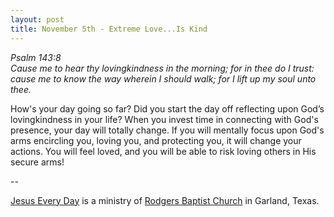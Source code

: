 ```yaml
---
layout: post
title: November 5th - Extreme Love...Is Kind
---
```


_Psalm 143:8  
Cause me to hear thy lovingkindness in the morning; for in thee do I
trust: cause me to know the way wherein I should walk; for I lift up
my soul unto thee._

How's your day going so far? Did you start the day off reflecting
upon God&rsquo;s lovingkindness in your life? When you invest time in
connecting with God's presence, your day will totally change. If you
will mentally focus upon God's arms encircling you, loving you, and
protecting you, it will change your actions. You will feel loved, and
you will be able to risk loving others in His secure arms!

 --

<a href=http://jesuseveryday.net>Jesus Every Day</a> is a ministry of <a href=http://rodgersbaptist.net>Rodgers Baptist Church</a> in Garland, Texas.
